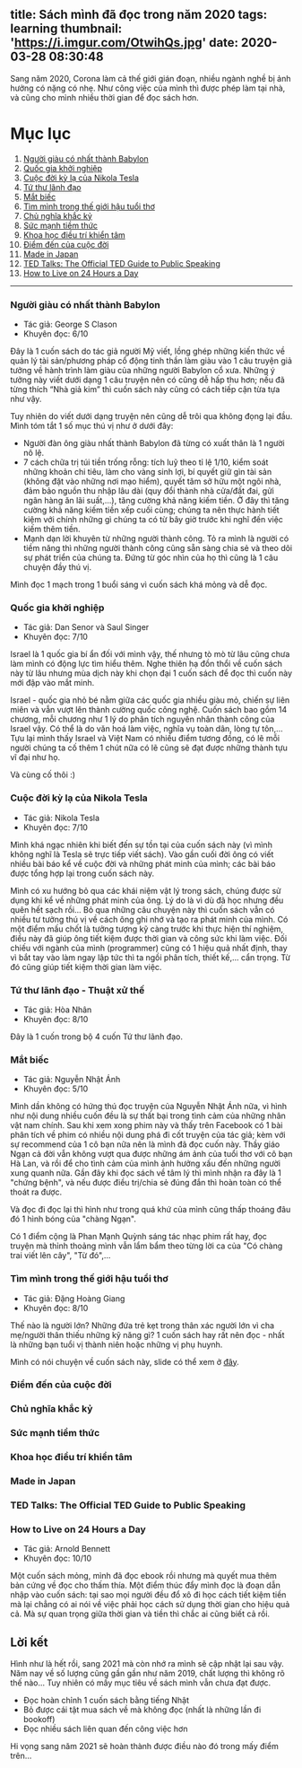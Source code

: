 title: Sách mình đã đọc trong năm 2020
tags: learning
thumbnail: 'https://i.imgur.com/OtwihQs.jpg'
date: 2020-03-28 08:30:48
---
Sang năm 2020, Corona làm cả thế giới gián đoạn, nhiều ngành nghề bị ảnh hưởng có nặng có nhẹ. Như công việc của mình thì được phép làm tại nhà, và cũng cho mình nhiều thời gian để đọc sách hơn. 

<!-- more -->


# Mục lục

1. [Người giàu có nhất thành Babylon](#nguoi-giau-co-nhat-thanh-babylon)
2. [Quốc gia khởi nghiệp](#quoc-gia-khoi-nghiep)
3. [Cuộc đời kỳ lạ của Nikola Tesla](#cuoc-doi-ky-la-cua-nikola-tesla)
4. [Tứ thư lãnh đạo](#)
5. [Mắt biếc](#mat-biec)
6. [Tìm mình trong thế giới hậu tuổi thơ](#tim-minh-trong-the-gioi-hau-tuoi-tho)
7. [Chủ nghĩa khắc kỷ](#chu-nghia-khac-ky)
8. [Sức mạnh tiềm thức](#suc-manh-tiem-thuc)
9. [Khoa học điều trí khiển tâm](#khoa-hoc-dieu-tri-khien-tam)
10. [Điểm đến của cuộc đời](#diem-den-cua-cuoc-doi)
13. [Made in Japan](#made-in-japan)
14. [TED Talks: The Official TED Guide to Public Speaking](#ted-talks-the-official-ted-guide-to-public-speaking)
15. [How to Live on 24 Hours a Day](#how-to-live-on-24-hours-a-day)

***

### <a name="nguoi-giau-co-nhat-thanh-babylon">Người giàu có nhất thành Babylon</a>

- Tác giả: George S  Clason
- Khuyên đọc: 6/10

Đây là 1 cuốn sách do tác giả người Mỹ viết, lồng ghép những kiến thức về quản lý tài sản/phương pháp cổ động tinh thần làm giàu vào 1 câu truyện giả tưởng về hành trình làm giàu của những người Babylon cổ xưa. Những ý tưởng này viết dưới dạng 1 câu truyện nên có cũng dễ hấp thu hơn; nếu đã từng thích “Nhà giả kim” thì cuốn sách này cũng có cách tiếp cận từa tựa như vậy.

Tuy nhiên do viết dưới dạng truyện nên cũng dễ trôi qua không đọng lại đầu. Mình tóm tắt 1 số mục thú vị như ở dưới đây:
- Người đàn ông giàu nhất thành Babylon đã từng có xuất thân là 1 người nô lệ.
- 7 cách chữa trị túi tiền trống rỗng: tích luỹ theo tỉ lệ 1/10, kiểm soát những khoản chi tiêu, làm cho vàng sinh lợi, bí quyết giữ gìn tài sản (không đặt vào những nơi mạo hiểm), quyết tâm sở hữu một ngôi nhà, đảm bảo nguồn thu nhập lâu dài (quy đổi thành nhà cửa/đất đai, gửi ngân hàng ăn lãi suất,...), tăng cường khả năng kiếm tiền. Ở đây thì tăng cường khả năng kiếm tiền xếp cuối cùng; chúng ta nên thực hành tiết kiệm với chính những gì chúng ta có từ bây giờ trước khi nghĩ đến việc kiếm thêm tiền.
- Mạnh dạn lời khuyên từ những người thành công. Tỏ ra mình là người có tiềm năng thì những người thành công cũng sẵn sàng chia sẻ và theo dõi sự phát triển của chúng ta. Đứng từ góc nhìn của họ thì cũng là 1 câu chuyện đầy thú vị.

Mình đọc 1 mạch trong 1 buổi sáng vì cuốn sách khá mỏng và dễ đọc.

### <a name="quoc-gia-khoi-nghiep">Quốc gia khởi nghiệp</a>

- Tác giả: Dan Senor và Saul Singer
- Khuyên đọc: 7/10

Israel là 1 quốc gia bí ẩn đối với mình vậy, thế nhưng tò mò từ lâu cũng chưa làm mình có động lực tìm hiểu thêm. Nghe thiên hạ đồn thổi về cuốn sách này từ lâu nhưng mùa dịch này khi chọn đại 1 cuốn sách để đọc thì cuốn này mới đập vào mắt minh.

Israel - quốc gia nhỏ bé nằm giữa các quốc gia nhiều giàu mỏ, chiến sự liên miên và vẫn vượt lên thành cường quốc công nghệ. Cuốn sách bao gồm 14 chương, mỗi chương như 1 lý do phân tích nguyên nhân thành công của Israel vậy. Có thể là do văn hoá làm việc, nghĩa vụ toàn dân, lòng tự tôn,... Tựu lại mình thấy Israel và Việt Nam có nhiều điểm tương đồng, có lẽ mỗi người chúng ta cố thêm 1 chút nữa có lẽ cũng sẽ đạt được những thành tựu vĩ đại như họ.

Và cùng cố thôi :)

### <a name="cuoc-doi-ky-la-cua-nikola-tesla">Cuộc đời kỳ lạ của Nikola Tesla</a>

- Tác giả: Nikola Tesla 
- Khuyên đọc: 7/10

Mình khá ngạc nhiên khi biết đến sự tồn tại của cuốn sách này (vì mình không nghĩ là Tesla sẽ trực tiếp viết sách). Vào gần cuối đời ông có viết nhiều bài báo kể về cuộc đời và những phát minh của mình; các bài báo được tổng hợp lại trong cuốn sách này.

Mình có xu hướng bỏ qua các khái niệm vật lý trong sách, chúng được sử dụng khi kể về những phát minh của ông. Lý do là vì dù đã học nhưng đều quên hết sạch rồi... Bỏ qua những câu chuyện này thì cuốn sách vẫn có nhiều tư tưởng thú vị về cách ông ghi nhớ và tạo ra phát minh của mình. Có một điểm mấu chốt là tưởng tượng kỹ càng trước khi thực hiện thí nghiệm, điều này đã giúp ông tiết kiệm được thời gian và công sức khi làm việc. Đối chiếu với ngành của mình (programmer) cũng có 1 hiệu quả nhất định, thay vì bắt tay vào làm ngay lập tức thì ta ngồi phân tích, thiết kế,... cẩn trọng. Từ đó cũng giúp tiết kiệm thời gian làm việc. 

### <a name="tu-thu-lanh-dao-thuat-xu-the">Tứ thư lãnh đạo - Thuật xử thế</a>

- Tác giả: Hòa Nhân 
- Khuyên đọc: 8/10

Đây là 1 cuốn trong bộ 4 cuốn Tứ thư lãnh đạo.

### <a name="mat-biec">Mắt biếc</a>

- Tác giả: Nguyễn Nhật Ánh 
- Khuyên đọc: 5/10

Mình dần không có hứng thú đọc truyện của Nguyễn Nhật Ánh nữa, vì hình như nội dung nhiều cuốn đều là sự thất bại trong tình cảm của những nhân vật nam chính. Sau khi xem xong phim này và thấy trên Facebook có 1 bài phân tích về phim có nhiều nội dung phá đi cốt truyện của tác giả; kèm với sự recommend của 1 cô bạn nữa nên là mình đã đọc cuốn này. Thầy giáo Ngạn cả đời vẫn không vượt qua được những ám ảnh của tuổi thơ với cô bạn Hà Lan, và rồi để cho tình cảm của mình ảnh hưởng xấu đến những người xung quanh nữa. Gần đây khi đọc sách về tâm lý thì mình nhận ra đây là 1 "chứng bệnh", và nếu được điều trị/chia sẻ đúng đắn thì hoàn toàn có thể thoát ra được.

Và đọc đi đọc lại thì hình như trong quá khứ của mình cũng thấp thoáng đâu đó 1 hình bóng của "chàng Ngạn".

Có 1 điểm cộng là Phan Mạnh Quỳnh sáng tác nhạc phim rất hay, đọc truyện mà thỉnh thoảng mình vẫn lẩm bẩm theo từng lời ca của "Có chàng trai viết lên cây", "Từ đó",...

### <a name="tim-minh-trong-the-gioi-hau-tuoi-tho">Tìm mình trong thế giới hậu tuổi thơ</a>

- Tác giả: Đặng Hoàng Giang
- Khuyên đọc: 8/10

Thế nào là người lớn? Những đứa trẻ kẹt trong thân xác người lớn vì cha mẹ/người thân thiếu những kỹ năng gì? 1 cuốn sách hay rất nên đọc - nhất là những bạn tuổi vị thành niên hoặc những vị phụ huynh.

Mình có nói chuyện về cuốn sách này, slide có thể xem ở [đây](https://docs.google.com/presentation/d/14JxyC22BvUYd16UIWh3HUHSBA8JgjF_X7wDBPv_pPyE/edit?usp=sharing).

### <a name="diem-den-cua-cuoc-doi">Điểm đến của cuộc đời</a>

### <a name="chu-nghia-khac-ky">Chủ nghĩa khắc kỷ</a>

### <a name="suc-manh-tiem-thuc">Sức mạnh tiềm thức</a>

### <a name="khoa-hoc-dieu-tri-khien-tam">Khoa học điều trí khiển tâm</a>

### <a name="made-in-japan">Made in Japan</a>

### <a name="ted-talks-the-official-ted-guide-to-public-speaking">TED Talks: The Official TED Guide to Public Speaking</a>

### <a name="how-to-live-on-24-hours-a-day">How to Live on 24 Hours a Day</a>

- Tác giả: Arnold Bennett
- Khuyên đọc: 10/10

Một cuốn sách mỏng, mình đã đọc ebook rồi nhưng mà quyết mua thêm bản cứng về đọc cho thấm thía. Một điểm thúc đẩy mình đọc là đoạn dẫn nhập vào cuốn sách: tại sao mọi người đều đổ xô đi học cách tiết kiệm tiền mà lại chẳng có ai nói về việc phải học cách sử dụng thời gian cho hiệu quả cả. Mà sự quan trọng giữa thời gian và tiền thì chắc ai cũng biết cả rồi.

## Lời kết

Hình như là hết rồi, sang 2021 mà còn nhớ ra mình sẽ cập nhật lại sau vậy. Năm nay về số lượng cũng gần gần như năm 2019, chất lượng thì không rõ thế nào... Tuy nhiên có mấy mục tiêu về sách mình vẫn chưa đạt được.
- Đọc hoàn chỉnh 1 cuốn sách bằng tiếng Nhật 
- Bỏ được cái tật mua sách về mà không đọc (nhất là những lần đi bookoff)
- Đọc nhiều sách liên quan đến công việc hơn 

Hi vọng sang năm 2021 sẽ hoàn thành được điều nào đó trong mấy điểm trên...
